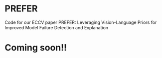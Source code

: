# PREFER
Code for our ECCV paper PREFER: Leveraging Vision-Language Priors for Improved Model Failure Detection and Explanation


# Coming soon!!
